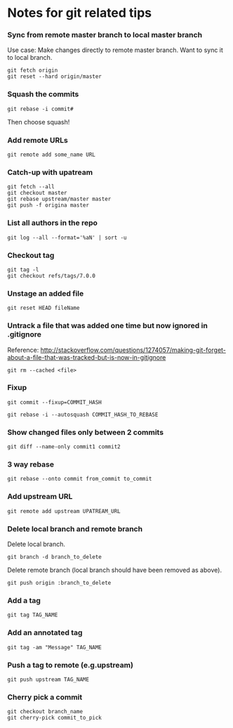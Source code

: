 # Notes for git related tips
### Sync from remote master branch to local master branch 
Use case: Make changes directly to remote master branch. Want to sync it to local branch.
```
git fetch origin
git reset --hard origin/master
```
### Squash the commits

```
git rebase -i commit#
```
Then choose squash!

### Add remote URLs

```
git remote add some_name URL 
```

### Catch-up with upatream

```
git fetch --all
git checkout master
git rebase upstream/master master
git push -f origina master
```

### List all authors in the repo

```
git log --all --format='%aN' | sort -u
```

### Checkout tag

```
git tag -l
git checkout refs/tags/7.0.0
```

### Unstage an added file

```
git reset HEAD fileName
```

### Untrack a file that was added one time but now ignored in .gitignore
Reference: http://stackoverflow.com/questions/1274057/making-git-forget-about-a-file-that-was-tracked-but-is-now-in-gitignore

```
git rm --cached <file>
```

### Fixup

```
git commit --fixup=COMMIT_HASH
```

```
git rebase -i --autosquash COMMIT_HASH_TO_REBASE
```

### Show changed files only between 2 commits

```
git diff --name-only commit1 commit2
```

### 3 way rebase

```
git rebase --onto commit from_commit to_commit
```

### Add upstream URL

```
git remote add upstream UPATREAM_URL
```

### Delete local branch and remote branch
Delete local branch.
```
git branch -d branch_to_delete
```

Delete remote branch (local branch should have been removed as above).
```
git push origin :branch_to_delete
```

### Add a tag

```
git tag TAG_NAME
```

### Add an annotated tag

```
git tag -am "Message" TAG_NAME
```

### Push a tag to remote (e.g.upstream)

```
git push upstream TAG_NAME
```

### Cherry pick a commit

```
git checkout branch_name
git cherry-pick commit_to_pick
```

